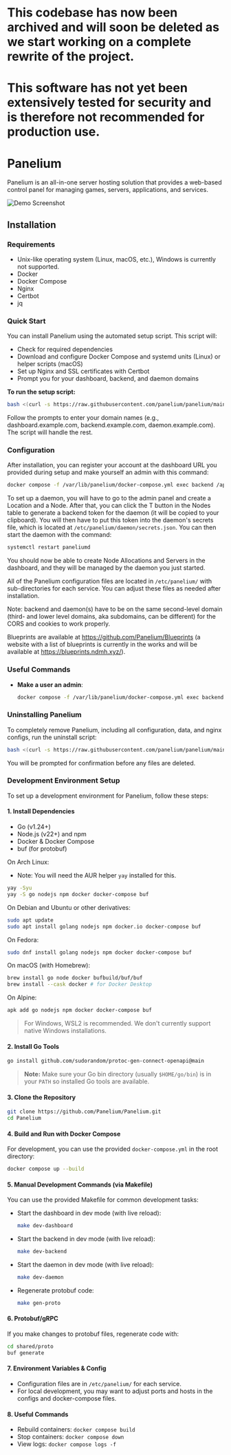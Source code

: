 # This codebase has now been archived and will soon be deleted as we start working on a complete rewrite of the project.

# This software has not yet been extensively tested for security and is therefore not recommended for production use.

# Panelium

Panelium is an all-in-one server hosting solution that provides a web-based control panel for managing games, servers,
applications, and services.

![Demo Screenshot](https://raw.githubusercontent.com/Panelium/Panelium/7556f9dcc11fa9e80b5dbd065d6c8363fffb7832/assets/panelium-screenshot.png)

## Installation

### Requirements

- Unix-like operating system (Linux, macOS, etc.), Windows is currently not supported.
- Docker
- Docker Compose
- Nginx
- Certbot
- jq

### Quick Start

You can install Panelium using the automated setup script. This script will:

- Check for required dependencies
- Download and configure Docker Compose and systemd units (Linux) or helper scripts (macOS)
- Set up Nginx and SSL certificates with Certbot
- Prompt you for your dashboard, backend, and daemon domains

**To run the setup script:**

```bash
bash <(curl -s https://raw.githubusercontent.com/panelium/panelium/main/assets/panelium-setup.sh)
```

Follow the prompts to enter your domain names (e.g., dashboard.example.com, backend.example.com, daemon.example.com).
The script will handle the rest.

### Configuration

After installation, you can register your account at the dashboard URL you provided during setup and make yourself an
admin with this command:

```sh
docker compose -f /var/lib/panelium/docker-compose.yml exec backend /app/backend --make-admin <your-username/email>
```

To set up a daemon, you will have to go to the admin panel and create a Location and a Node. After that, you can click
the T button in the Nodes table to generate a backend token for the daemon (it will be copied to your clipboard).
You will then have to put this token into the daemon's secrets file, which is located at
`/etc/panelium/daemon/secrets.json`.
You can then start the daemon with the command:

```sh
systemctl restart paneliumd
```

You should now be able to create Node Allocations and Servers in the dashboard, and they will be managed by the daemon
you just started.

All of the Panelium configuration files are located in `/etc/panelium/` with sub-directories for each service.
You can adjust these files as needed after installation.

Note: backend and daemon(s) have to be on the same second-level domain (third- and lower level domains, aka subdomains,
can be different) for the CORS and cookies to work properly.

Blueprints are available at https://github.com/Panelium/Blueprints (a website with a list of blueprints is currently in
the works and will be available at https://blueprints.ndmh.xyz/).

### Useful Commands

- **Make a user an admin**:
  ```sh
  docker compose -f /var/lib/panelium/docker-compose.yml exec backend /app/backend --make-admin <username/email>
  ```

### Uninstalling Panelium

To completely remove Panelium, including all configuration, data, and nginx configs, run the uninstall script:

```sh
bash <(curl -s https://raw.githubusercontent.com/panelium/panelium/main/assets/panelium-uninstall.sh)
```

You will be prompted for confirmation before any files are deleted.

### Development Environment Setup

To set up a development environment for Panelium, follow these steps:

#### 1. Install Dependencies

- Go (v1.24+)
- Node.js (v22+) and npm
- Docker & Docker Compose
- buf (for protobuf)

On Arch Linux:

- Note: You will need the AUR helper `yay` installed for this.

```sh
yay -Syu
yay -S go nodejs npm docker docker-compose buf
```

On Debian and Ubuntu or other derivatives:

```sh
sudo apt update
sudo apt install golang nodejs npm docker.io docker-compose buf
```

On Fedora:

```sh
sudo dnf install golang nodejs npm docker docker-compose buf
```

On macOS (with Homebrew):

```sh
brew install go node docker bufbuild/buf/buf
brew install --cask docker # for Docker Desktop
```

On Alpine:

```sh
apk add go nodejs npm docker docker-compose buf
```

> For Windows, WSL2 is recommended. We don't currently support native Windows installations.

#### 2. Install Go Tools

```sh
go install github.com/sudorandom/protoc-gen-connect-openapi@main
```

> **Note:** Make sure your Go bin directory (usually `$HOME/go/bin`) is in your `PATH` so installed Go tools are
> available.

#### 3. Clone the Repository

```sh
git clone https://github.com/Panelium/Panelium.git
cd Panelium
```

#### 4. Build and Run with Docker Compose

For development, you can use the provided `docker-compose.yml` in the root directory:

```sh
docker compose up --build
```

#### 5. Manual Development Commands (via Makefile)

You can use the provided Makefile for common development tasks:

- Start the dashboard in dev mode (with live reload):
  ```sh
  make dev-dashboard
  ```
- Start the backend in dev mode (with live reload):
  ```sh
  make dev-backend
  ```
- Start the daemon in dev mode (with live reload):
  ```sh
  make dev-daemon
  ```
- Regenerate protobuf code:
  ```sh
  make gen-proto
  ```

#### 6. Protobuf/gRPC

If you make changes to protobuf files, regenerate code with:

```sh
cd shared/proto
buf generate
```

#### 7. Environment Variables & Config

- Configuration files are in `/etc/panelium/` for each service.
- For local development, you may want to adjust ports and hosts in the configs and docker-compose files.

#### 8. Useful Commands

- Rebuild containers: `docker compose build`
- Stop containers: `docker compose down`
- View logs: `docker compose logs -f`
